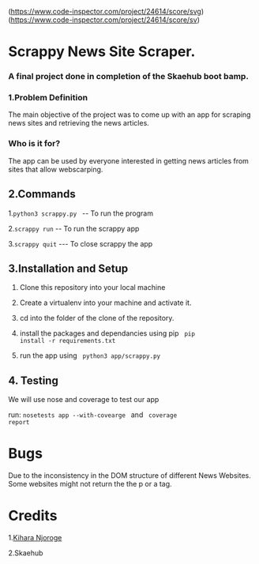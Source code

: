 (https://www.code-inspector.com/project/24614/score/svg) (https://www.code-inspector.com/project/24614/score/sv)

# Scrappy News Site Scraper.
### A final project done in completion of the Skaehub boot bamp.

### 1.Problem Definition
The main objective of the project was to come up with an app for scraping news sites and retrieving the news articles.

### Who is it for?
The app can be used by everyone interested in getting news articles from sites that allow webscarping.


## 2.Commands
   1.<code>python3 scrappy.py </code> -- To run the program
   
   2.<code>scrappy run</code> -- To run the scrappy app
   
   3.<code>scrappy quit</code> ---  To close scrappy the app
   
   
## 3.Installation and Setup

1. Clone this repository into your local machine

2. Create a virtualenv into your machine and activate it.

3. cd into the folder of the clone of the repository.

4. install the packages and dependancies using pip <code> pip install -r requirements.txt </code>

5. run the app using <code> python3 app/scrappy.py </code>

## 4. Testing
We will use nose and coverage to test our app

run: 
    <code>nosetests app --with-covearge </code> and <code> coverage report </code>
  
# Bugs
Due to the inconsistency in the DOM structure of different News Websites. Some websites might not return the the p or a tag.


# Credits
1.[Kihara Njoroge](https://github.com/Babuuh)

2.Skaehub
